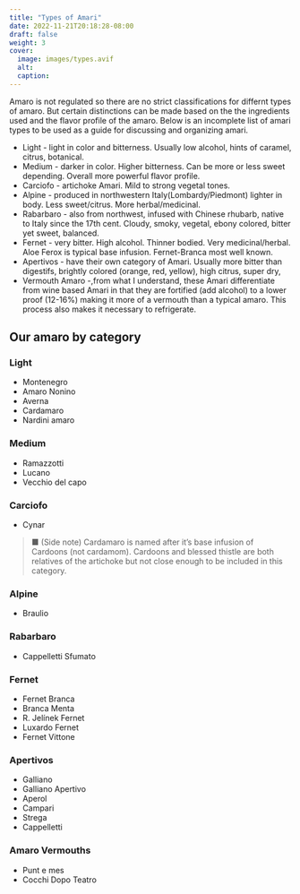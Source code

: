 ```yaml
---
title: "Types of Amari"
date: 2022-11-21T20:18:28-08:00
draft: false
weight: 3
cover:
  image: images/types.avif
  alt: 
  caption:
---
```


Amaro is not regulated so there are no strict classifications for differnt types of amaro. But certain distinctions can be made based on the the ingredients used and the flavor profile of the amaro. Below is an incomplete list of amari types to be used as a guide for discussing and organizing amari. 
![]()
* Light - light in color and bitterness. Usually low alcohol, hints of caramel, citrus,
botanical.
![]()
* Medium - darker in color. Higher bitterness. Can be more or less sweet depending.
Overall more powerful flavor profile.
![]()
* Carciofo - artichoke Amari. Mild to strong vegetal tones.
![]()
* Alpine - produced in northwestern Italy(Lombardy/Piedmont) lighter in body. Less sweet/citrus. More herbal/medicinal.
![]()
* Rabarbaro - also from northwest, infused with Chinese rhubarb, native to Italy since the 17th cent. Cloudy, smoky, vegetal, ebony colored, bitter yet sweet, balanced.
![]()
* Fernet - very bitter. High alcohol. Thinner bodied. Very medicinal/herbal. Aloe Ferox is
typical base infusion. Fernet-Branca most well known.
![]()
* Apertivos - have their own category of Amari. Usually more bitter than digestifs, brightly colored (orange, red, yellow), high citrus, super dry,
![]()
* Vermouth Amaro -,from what I understand, these Amari differentiate from wine based
Amari in that they are fortified (add alcohol) to a lower proof (12-16%) making it more of
a vermouth than a typical amaro. This process also makes it necessary to refrigerate.

## Our amaro by category

### Light

- Montenegro
- Amaro Nonino
- Averna
- Cardamaro
- Nardini amaro

### Medium

- Ramazzotti
- Lucano
- Vecchio del capo

### Carciofo

- Cynar

> ■ (Side note) Cardamaro is named after it’s base infusion of Cardoons (not cardamom). Cardoons and blessed thistle are both relatives of the artichoke but not close enough to be included in this category.

### Alpine

- Braulio

### Rabarbaro

- Cappelletti Sfumato

### Fernet

- Fernet Branca
- Branca Menta
- R. Jelínek Fernet
- Luxardo Fernet
- Fernet Vittone

### Apertivos

- Galliano
- Galliano Apertivo
- Aperol
- Campari
- Strega
- Cappelletti

###  Amaro Vermouths

- Punt e mes
- Cocchi Dopo Teatro
